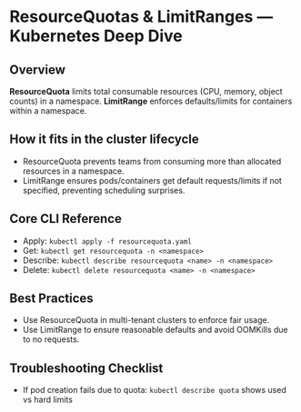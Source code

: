 # ResourceQuotas & LimitRanges — Kubernetes Deep Dive

## Overview
**ResourceQuota** limits total consumable resources (CPU, memory, object counts) in a namespace. **LimitRange** enforces defaults/limits for containers within a namespace.

## How it fits in the cluster lifecycle
- ResourceQuota prevents teams from consuming more than allocated resources in a namespace.
- LimitRange ensures pods/containers get default requests/limits if not specified, preventing scheduling surprises.

## Core CLI Reference
- Apply: `kubectl apply -f resourcequota.yaml`
- Get: `kubectl get resourcequota -n <namespace>`
- Describe: `kubectl describe resourcequota <name> -n <namespace>`
- Delete: `kubectl delete resourcequota <name> -n <namespace>`

## Best Practices
- Use ResourceQuota in multi-tenant clusters to enforce fair usage.
- Use LimitRange to ensure reasonable defaults and avoid OOMKills due to no requests.

## Troubleshooting Checklist
- If pod creation fails due to quota: `kubectl describe quota` shows used vs hard limits